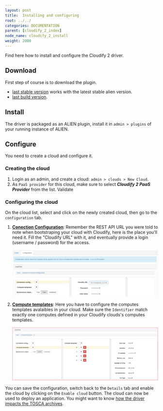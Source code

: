 ```yaml
---
layout: post
title:  Installing and configuring
root: ../../
categories: DOCUMENTATION
parent: [cloudify_2_index]
node_name: cloudify_2_install
weight: 2000
---
```


Find here how to install and configure the Cloudify 2 driver.

## Download ##
First step of course is to download the plugin.

* [last stable version](https://fastconnect.org/maven/service/local/artifact/maven/redirect?r=opensource&g=alien4cloud&a=alien4cloud-cloudify2-provider&v=LATEST&p=zip) works with the latest stable alien version.
* [last build version](https://fastconnect.org/maven/service/local/artifact/maven/redirect?r=opensource-snapshot&g=alien4cloud&a=alien4cloud-cloudify2-provider&v=LATEST&p=zip).

## Install ##
The driver is packaged as an ALIEN plugin, install it in `admin > plugins` of your running instance of ALIEN.

## Configure ##
You need to create a cloud and configure it.

### Creating the cloud ###
1. Login as an admin, and create a cloud: `admin > clouds > New Cloud`.
2. As `PaaS provider` for this cloud, make sure to select ***Cloudify 2 PaaS Provider*** from the list. Validate

### Configuring the cloud ###
On the cloud list, select and click on the newly created cloud, then go to the `configuration` tab.

1. **<u>Conection Configuration</u>**: Remember the REST API URL you were told to note when bootstraping your cloud with Cloudify, here is the place you'll need it. Fill the "Cloudify URL" with it, and eventually provide a login (username / password) for the access.<br><br>
[![Connection configuration][config_cloud_cloudifyConUrl]][config_cloud_cloudifyConUrl]<br>

2. **<u>Compute templates</u>**: Here you have to configure the computes templates avalaibles in your cloud. Make sure the `Identifier` match exactly one computes defined in your Cloudify clouds's computes templates.<br><br>
[![Connection configuration][config_cloud_clouifyComputes]][config_cloud_clouifyComputes]<br>

You can save the configuration, switch back to the `Details` tab and enable the cloud by clicking on the `Enable cloud` button.
The cloud can now be used to deploy an application. You might want to know [how the driver impacts the TOSCA archives](tosca_archive.html "impacts on TOSCA archive").

[config_cloud_cloudifyConUrl]: ../../images/cloudify2_driver/config_cloud_clouifyConUrl.png  "Connection configuration"

[config_cloud_clouifyComputes]: ../../images/cloudify2_driver/config_cloud_clouifyComputes.png  "Compute templates"
